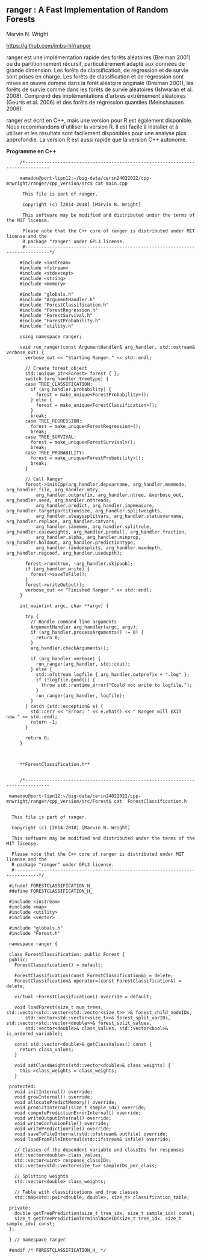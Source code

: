  ## ranger : A Fast Implementation of Random Forests

Marvin N. Wright

https://github.com/imbs-hl/ranger

ranger est une implémentation rapide des forêts aléatoires (Breiman 2001) ou du partitionnement récursif, 
particulièrement adapté aux données de grande dimension. Les forêts de classification, de régression et de survie sont prises en charge. 
Les forêts de classification et de régression sont mises en œuvre comme dans la forêt aléatoire originale (Breiman 2001), 
les forêts de survie comme dans les forêts de survie aléatoires (Ishwaran et al. 2008). 
Comprend des implémentations d'arbres extrêmement aléatoires (Geurts et al. 2006) et des forêts de régression quantiles (Meinshausen 2006).

ranger est écrit en C++, mais une version pour R est également disponible. 
Nous recommandons d'utiliser la version R. Il est facile à installer et à utiliser et les résultats sont facilement disponibles pour 
une analyse plus approfondie. La version R est aussi rapide que la version C++ autonome.

**Programme en C++**

         /*-------------------------------------------------------------------------------

         mamadou@port-lipn12:~/big-data/cerin24022022/cpp-mnwright/ranger/cpp_version/src$ cat main.cpp 

          This file is part of ranger.

          Copyright (c) [2014-2018] [Marvin N. Wright]

          This software may be modified and distributed under the terms of the MIT license.

          Please note that the C++ core of ranger is distributed under MIT license and the
          R package "ranger" under GPL3 license.
          #-------------------------------------------------------------------------------*/

         #include <iostream>
         #include <fstream>
         #include <stdexcept>
         #include <string>
         #include <memory>

         #include "globals.h"
         #include "ArgumentHandler.h"
         #include "ForestClassification.h"
         #include "ForestRegression.h"
         #include "ForestSurvival.h"
         #include "ForestProbability.h"
         #include "utility.h"

         using namespace ranger;

         void run_ranger(const ArgumentHandler& arg_handler, std::ostream& verbose_out) {
           verbose_out << "Starting Ranger." << std::endl;

           // Create forest object
           std::unique_ptr<Forest> forest { };
           switch (arg_handler.treetype) {
           case TREE_CLASSIFICATION:
             if (arg_handler.probability) {
               forest = make_unique<ForestProbability>();
             } else {
               forest = make_unique<ForestClassification>();
             }
             break;
           case TREE_REGRESSION:
             forest = make_unique<ForestRegression>();
             break;
           case TREE_SURVIVAL:
             forest = make_unique<ForestSurvival>();
             break;
           case TREE_PROBABILITY:
             forest = make_unique<ForestProbability>();
             break;
           }

           // Call Ranger
           forest->initCpp(arg_handler.depvarname, arg_handler.memmode, arg_handler.file, arg_handler.mtry,
               arg_handler.outprefix, arg_handler.ntree, &verbose_out, arg_handler.seed, arg_handler.nthreads,
               arg_handler.predict, arg_handler.impmeasure, arg_handler.targetpartitionsize, arg_handler.splitweights,
               arg_handler.alwayssplitvars, arg_handler.statusvarname, arg_handler.replace, arg_handler.catvars,
               arg_handler.savemem, arg_handler.splitrule, arg_handler.caseweights, arg_handler.predall, arg_handler.fraction,
               arg_handler.alpha, arg_handler.minprop, arg_handler.holdout, arg_handler.predictiontype,
               arg_handler.randomsplits, arg_handler.maxdepth, arg_handler.regcoef, arg_handler.usedepth);

           forest->run(true, !arg_handler.skipoob);
           if (arg_handler.write) {
             forest->saveToFile();
           }
           forest->writeOutput();
           verbose_out << "Finished Ranger." << std::endl;
         }

         int main(int argc, char **argv) {

           try {
             // Handle command line arguments
             ArgumentHandler arg_handler(argc, argv);
             if (arg_handler.processArguments() != 0) {
               return 0;
             }
             arg_handler.checkArguments();

             if (arg_handler.verbose) {
               run_ranger(arg_handler, std::cout);
             } else {
               std::ofstream logfile { arg_handler.outprefix + ".log" };
               if (!logfile.good()) {
                 throw std::runtime_error("Could not write to logfile.");
               }
               run_ranger(arg_handler, logfile);
             }
           } catch (std::exception& e) {
             std::cerr << "Error: " << e.what() << " Ranger will EXIT now." << std::endl;
             return -1;
           }

           return 0;
         }



         **ForestClassification.h**


         /*-------------------------------------------------------------------------------

     mamadou@port-lipn12:~/big-data/cerin24022022/cpp-mnwright/ranger/cpp_version/src/Forest$ cat  ForestClassification.h


      This file is part of ranger.

      Copyright (c) [2014-2018] [Marvin N. Wright]

      This software may be modified and distributed under the terms of the MIT license.

      Please note that the C++ core of ranger is distributed under MIT license and the
      R package "ranger" under GPL3 license.
      #-------------------------------------------------------------------------------*/

     #ifndef FORESTCLASSIFICATION_H_
     #define FORESTCLASSIFICATION_H_

     #include <iostream>
     #include <map>
     #include <utility>
     #include <vector>

     #include "globals.h"
     #include "Forest.h"

     namespace ranger {

     class ForestClassification: public Forest {
     public:
       ForestClassification() = default;

       ForestClassification(const ForestClassification&) = delete;
       ForestClassification& operator=(const ForestClassification&) = delete;

       virtual ~ForestClassification() override = default;

       void loadForest(size_t num_trees, std::vector<std::vector<std::vector<size_t>> >& forest_child_nodeIDs,
           std::vector<std::vector<size_t>>& forest_split_varIDs, std::vector<std::vector<double>>& forest_split_values,
           std::vector<double>& class_values, std::vector<bool>& is_ordered_variable);

       const std::vector<double>& getClassValues() const {
         return class_values;
       }

       void setClassWeights(std::vector<double>& class_weights) {
         this->class_weights = class_weights;
       }

     protected:
       void initInternal() override;
       void growInternal() override;
       void allocatePredictMemory() override;
       void predictInternal(size_t sample_idx) override;
       void computePredictionErrorInternal() override;
       void writeOutputInternal() override;
       void writeConfusionFile() override;
       void writePredictionFile() override;
       void saveToFileInternal(std::ofstream& outfile) override;
       void loadFromFileInternal(std::ifstream& infile) override;

       // Classes of the dependent variable and classIDs for responses
       std::vector<double> class_values;
       std::vector<uint> response_classIDs;
       std::vector<std::vector<size_t>> sampleIDs_per_class;

       // Splitting weights
       std::vector<double> class_weights;

       // Table with classifications and true classes
       std::map<std::pair<double, double>, size_t> classification_table;

     private:
       double getTreePrediction(size_t tree_idx, size_t sample_idx) const;
       size_t getTreePredictionTerminalNodeID(size_t tree_idx, size_t sample_idx) const;
     };

     } // namespace ranger

     #endif /* FORESTCLASSIFICATION_H_ */

